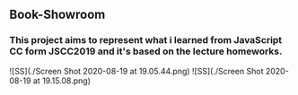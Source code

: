 ## Book-Showroom

### This project aims to represent what i learned from JavaScript CC form JSCC2019 and it's based on the lecture homeworks.

![SS](./Screen Shot 2020-08-19 at 19.05.44.png)
![SS](./Screen Shot 2020-08-19 at 19.15.08.png)
